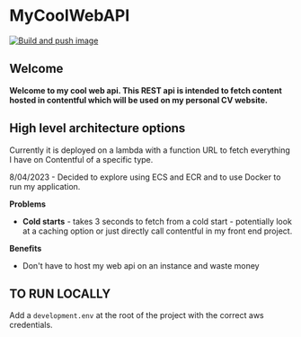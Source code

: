 # MyCoolWebAPI
[![Build and push image](https://github.com/road2paradise/MyCoolWebAPI/actions/workflows/build-and-deploy.yml/badge.svg)](https://github.com/road2paradise/MyCoolWebAPI/actions/workflows/build-and-deploy.yml)
## Welcome

**Welcome to my cool web api. This REST api is intended to fetch content hosted in contentful which will be used on my personal CV website.**

## High level architecture options

Currently it is deployed on a lambda with a function URL to fetch everything I have on Contentful of a specific type.

8/04/2023 - Decided to explore using ECS and ECR and to use Docker to run my application.

**Problems**
- **Cold starts** - takes 3 seconds to fetch from a cold start - potentially look at a caching option or just directly call contentful in my front end project.

**Benefits**
- Don't have to host my web api on an instance and waste money


## TO RUN LOCALLY
Add a `development.env` at the root of the project with the correct aws credentials.
